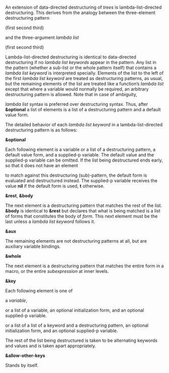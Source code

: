  

An extension of data-directed destructuring of *trees* is lambda-list-directed destructuring. This derives from the analogy between the three-element destructuring pattern 

(first second third) 

and the three-argument *lambda list* 

(first second third) 

Lambda-list-directed destructuring is identical to data-directed destructuring if no *lambda list keywords* appear in the pattern. Any list in the pattern (whether a sub-list or the whole pattern itself) that contains a *lambda list keyword* is interpreted specially. Elements of the list to the left of the first *lambda list keyword* are treated as destructuring patterns, as usual, but the remaining elements of the list are treated like a function’s *lambda list* except that where a variable would normally be required, an arbitrary destructuring pattern is allowed. Note that in case of ambiguity,  



*lambda list* syntax is preferred over destructuring syntax. Thus, after **&optional** a list of elements is a list of a destructuring pattern and a default value form. 

The detailed behavior of each *lambda list keyword* in a lambda-list-directed destructuring pattern is as follows: 

**&optional** 

Each following element is a variable or a list of a destructuring pattern, a default value form, and a supplied-p variable. The default value and the supplied-p variable can be omitted. If the list being destructured ends early, so that it does not have an element 

to match against this destructuring (sub)-pattern, the default form is evaluated and destructured instead. The supplied-p variable receives the value **nil** if the default form is used, **t** otherwise. 

**&rest**, **&body** 

The next element is a destructuring pattern that matches the rest of the list. **&body** is identical to **&rest** but declares that what is being matched is a list of forms that constitutes the body of *form*. This next element must be the last unless a *lambda list keyword* follows it. 

**&aux** 

The remaining elements are not destructuring patterns at all, but are auxiliary variable bindings. 

**&whole** 

The next element is a destructuring pattern that matches the entire form in a macro, or the entire *subexpression* at inner levels. 

**&key** 

Each following element is one of 

a *variable*, 

or a list of a variable, an optional initialization form, and an optional supplied-p variable. 

or a list of a list of a keyword and a destructuring pattern, an optional initialization form, and an optional supplied-p variable. 

The rest of the list being destructured is taken to be alternating keywords and values and is taken apart appropriately.  



**&allow-other-keys** 

Stands by itself. 

